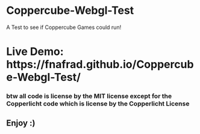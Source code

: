 # Coppercube-Webgl-Test
A Test to see if Coppercube Games could run!
<h1>Live Demo: https://fnafrad.github.io/Coppercube-Webgl-Test/</h1>
<h3>btw all code is license by the MIT license except for the Copperlicht code which is license by the Copperlicht License</h3>
<h2>Enjoy :)</h2>
